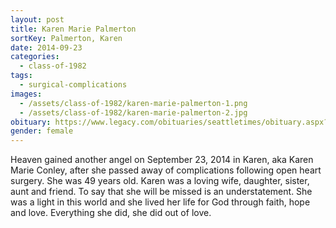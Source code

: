 ```yaml
---
layout: post
title: Karen Marie Palmerton
sortKey: Palmerton, Karen
date: 2014-09-23
categories:
  - class-of-1982
tags:
  - surgical-complications
images:
  - /assets/class-of-1982/karen-marie-palmerton-1.png
  - /assets/class-of-1982/karen-marie-palmerton-2.jpg
obituary: https://www.legacy.com/obituaries/seattletimes/obituary.aspx?pid=173184462
gender: female
---
```

Heaven gained another angel on September 23, 2014 in Karen, aka Karen Marie Conley, after she passed away of complications following open heart surgery.  She was 49 years old.  Karen was a loving wife, daughter, sister, aunt and friend. To say that she will be missed is an understatement. She was a light in this world and she lived her life for God through faith, hope and love. Everything she did, she did out of love.
